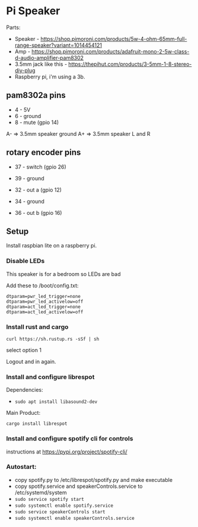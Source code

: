 # Pi Speaker

Parts:

- Speaker - https://shop.pimoroni.com/products/5w-4-ohm-65mm-full-range-speaker?variant=1014454121
- Amp - https://shop.pimoroni.com/products/adafruit-mono-2-5w-class-d-audio-amplifier-pam8302
- 3.5mm jack like this - https://thepihut.com/products/3-5mm-1-8-stereo-diy-plug
- Raspberry pi, i'm using a 3b.

## pam8302a pins

- 4 - 5V
- 6 - ground
- 8 - mute (gpio 14)

A- => 3.5mm speaker ground
A+ => 3.5mm speaker L and R

## rotary encoder pins

- 37 - switch (gpio 26)
- 39 - ground

- 32 - out a (gpio 12)
- 34 - ground
- 36 - out b (gpio 16)

## Setup

Install raspbian lite on a raspberry pi.

### Disable LEDs

This speaker is for a bedroom so LEDs are bad

Add these to /boot/config.txt:

```
dtparam=pwr_led_trigger=none
dtparam=pwr_led_activelow=off
dtparam=act_led_trigger=none
dtparam=act_led_activelow=off
```

### Install rust and cargo

`curl https://sh.rustup.rs -sSf | sh`

select option 1

Logout and in again.

### Install and configure librespot

Dependencies:

- `sudo apt install libasound2-dev`

Main Product:

`cargo install librespot`

### Install and configure spotify cli for controls

instructions at https://pypi.org/project/spotify-cli/



### Autostart:

- copy spotify.py to /etc/librespot/spotify.py and make executable
- copy spotify.service and speakerControls.service to /etc/systemd/system
- `sudo service spotify start`
- `sudo systemctl enable spotify.service`
- `sudo service speakerControls start`
- `sudo systemctl enable speakerControls.service`
